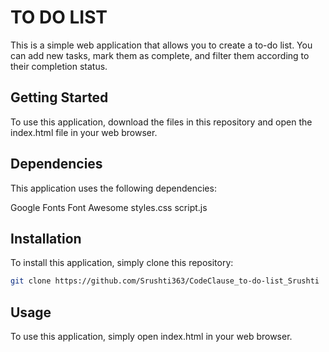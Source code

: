 # TO DO LIST

This is a simple web application that allows you to create a to-do list. You can add new tasks, mark them as complete, and filter them according to their completion status.

## Getting Started
To use this application, download the files in this repository and open the index.html file in your web browser.

## Dependencies
This application uses the following dependencies:

Google Fonts 
Font Awesome 
styles.css
script.js

## Installation
To install this application, simply clone this repository:

```bash
git clone https://github.com/Srushti363/CodeClause_to-do-list_Srushti
```
## Usage
To use this application, simply open index.html in your web browser.